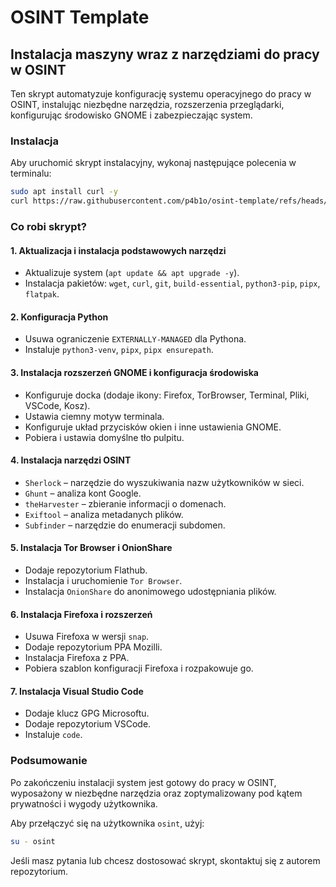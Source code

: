 # OSINT Template

## Instalacja maszyny wraz z narzędziami do pracy w OSINT

Ten skrypt automatyzuje konfigurację systemu operacyjnego do pracy w OSINT, instalując niezbędne narzędzia, rozszerzenia przeglądarki, konfigurując środowisko GNOME i zabezpieczając system.

### **Instalacja**
Aby uruchomić skrypt instalacyjny, wykonaj następujące polecenia w terminalu:

```bash
sudo apt install curl -y
curl https://raw.githubusercontent.com/p4b1o/osint-template/refs/heads/main/setup.sh | bash
```

### **Co robi skrypt?**

#### 1. **Aktualizacja i instalacja podstawowych narzędzi**
- Aktualizuje system (`apt update && apt upgrade -y`).
- Instalacja pakietów: `wget`, `curl`, `git`, `build-essential`, `python3-pip`, `pipx`, `flatpak`.

#### 2. **Konfiguracja Python**
- Usuwa ograniczenie `EXTERNALLY-MANAGED` dla Pythona.
- Instaluje `python3-venv`, `pipx`, `pipx ensurepath`.

#### 3. **Instalacja rozszerzeń GNOME i konfiguracja środowiska**
- Konfiguruje docka (dodaje ikony: Firefox, TorBrowser, Terminal, Pliki, VSCode, Kosz).
- Ustawia ciemny motyw terminala.
- Konfiguruje układ przycisków okien i inne ustawienia GNOME.
- Pobiera i ustawia domyślne tło pulpitu.

#### 4. **Instalacja narzędzi OSINT**
- `Sherlock` – narzędzie do wyszukiwania nazw użytkowników w sieci.
- `Ghunt` – analiza kont Google.
- `theHarvester` – zbieranie informacji o domenach.
- `Exiftool` – analiza metadanych plików.
- `Subfinder` – narzędzie do enumeracji subdomen.

#### 5. **Instalacja Tor Browser i OnionShare**
- Dodaje repozytorium Flathub.
- Instalacja i uruchomienie `Tor Browser`.
- Instalacja `OnionShare` do anonimowego udostępniania plików.

#### 6. **Instalacja Firefoxa i rozszerzeń**
- Usuwa Firefoxa w wersji `snap`.
- Dodaje repozytorium PPA Mozilli.
- Instalacja Firefoxa z PPA.
- Pobiera szablon konfiguracji Firefoxa i rozpakowuje go.

#### 7. **Instalacja Visual Studio Code**
- Dodaje klucz GPG Microsoftu.
- Dodaje repozytorium VSCode.
- Instaluje `code`.

### **Podsumowanie**
Po zakończeniu instalacji system jest gotowy do pracy w OSINT, wyposażony w niezbędne narzędzia oraz zoptymalizowany pod kątem prywatności i wygody użytkownika.

Aby przełączyć się na użytkownika `osint`, użyj:
```bash
su - osint
```

Jeśli masz pytania lub chcesz dostosować skrypt, skontaktuj się z autorem repozytorium.

